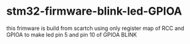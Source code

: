 # stm32-firmware-blink-led-GPIOA
this frimware is build from scartch using only register map of RCC and GPIOA to make led pin 5 and pin 10 of GPIOA BLINK

